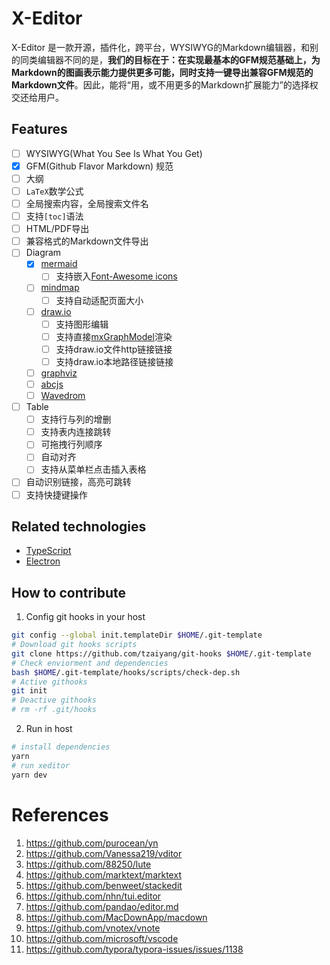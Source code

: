 # X-Editor

X-Editor 是一款开源，插件化，跨平台，WYSIWYG的Markdown编辑器，和别的同类编辑器不同的是，**我们的目标在于：在实现最基本的GFM规范基础上，为Markdown的图画表示能力提供更多可能，同时支持一键导出兼容GFM规范的Markdown文件**。因此，能将“用，或不用更多的Markdown扩展能力”的选择权交还给用户。

## Features
  - [ ] WYSIWYG(What You See Is What You Get)
  - [x] GFM(Github Flavor Markdown) 规范
  - [ ] 大纲
  - [ ] `LaTeX`数学公式
  - [ ] 全局搜索内容，全局搜索文件名
  - [ ] 支持`[toc]`语法
  - [ ] HTML/PDF导出
  - [ ] 兼容格式的Markdown文件导出
  - [ ] Diagram
    - [x] [mermaid](https://mermaid-js.github.io/mermaid)
      - [ ] 支持嵌入[Font-Awesome icons](https://github.com/FortAwesome/Font-Awesome)
    - [ ] [mindmap](https://github.com/gera2ld/markmap)
      - [ ] 支持自动适配页面大小
    - [ ] [draw.io](https://github.com/jgraph/drawio)
      - [ ] 支持图形编辑
      - [ ] 支持直接[mxGraphModel](https://github.com/jgraph/mxgraph)渲染
      - [ ] 支持draw.io文件http链接链接
      - [ ] 支持draw.io本地路径链接链接
    - [ ] [graphviz](https://graphviz.org/)
    - [ ] [abcjs](https://github.com/paulrosen/abcjs)
    - [ ] [Wavedrom](https://github.com/wavedrom/wavedrom)
  - [ ] Table
      - [ ] 支持行与列的增删
      - [ ] 支持表内连接跳转
      - [ ] 可拖拽行列顺序
      - [ ] 自动对齐
      - [ ] 支持从菜单栏点击插入表格
  - [ ] 自动识别链接，高亮可跳转
  - [ ] 支持快捷键操作

## Related technologies
- [TypeScript](https://www.typescriptlang.org/)
- [Electron](https://www.electronjs.org/)

## How to contribute
1. Config git hooks in your host
```bash
git config --global init.templateDir $HOME/.git-template
# Download git hooks scripts
git clone https://github.com/tzaiyang/git-hooks $HOME/.git-template
# Check enviorment and dependencies
bash $HOME/.git-template/hooks/scripts/check-dep.sh
# Active githooks
git init
# Deactive githooks
# rm -rf .git/hooks
```
2. Run in host
```bash
# install dependencies
yarn
# run xeditor
yarn dev
```

# References
1. https://github.com/purocean/yn
2. https://github.com/Vanessa219/vditor
3. https://github.com/88250/lute
4. https://github.com/marktext/marktext
5. https://github.com/benweet/stackedit
6. https://github.com/nhn/tui.editor
7. https://github.com/pandao/editor.md
8. https://github.com/MacDownApp/macdown
9. https://github.com/vnotex/vnote
10. https://github.com/microsoft/vscode
11. https://github.com/typora/typora-issues/issues/1138
